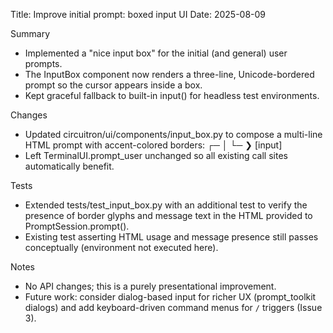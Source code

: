 Title: Improve initial prompt: boxed input UI
Date: 2025-08-09

Summary
- Implemented a "nice input box" for the initial (and general) user prompts.
- The InputBox component now renders a three-line, Unicode-bordered prompt so the cursor appears inside a box.
- Kept graceful fallback to built-in input() for headless test environments.

Changes
- Updated circuitron/ui/components/input_box.py to compose a multi-line HTML prompt with accent-colored borders:
  ┌─ <question>
  │
  └─ ❯ [input]
- Left TerminalUI.prompt_user unchanged so all existing call sites automatically benefit.

Tests
- Extended tests/test_input_box.py with an additional test to verify the presence of border glyphs and message text in the HTML provided to PromptSession.prompt().
- Existing test asserting HTML usage and message presence still passes conceptually (environment not executed here).

Notes
- No API changes; this is a purely presentational improvement.
- Future work: consider dialog-based input for richer UX (prompt_toolkit dialogs) and add keyboard-driven command menus for `/` triggers (Issue 3).

